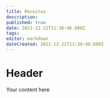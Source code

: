 ```yaml
---
title: Receitas
description: 
published: true
date: 2021-12-22T11:36:46.680Z
tags: 
editor: markdown
dateCreated: 2021-12-22T11:36:46.680Z
---
```


# Header
Your content here